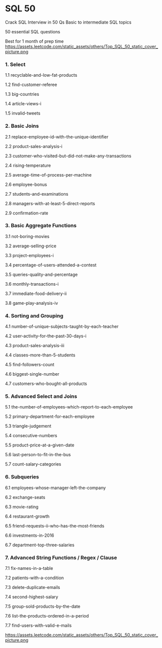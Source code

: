 # SQL 50
Crack SQL Interview in 50 Qs
Basic to intermediate SQL topics
50 essential SQL questions
Best for 1 month of prep time
https://assets.leetcode.com/static_assets/others/Top_SQL_50_static_cover_picture.png
### 1. Select
1.1 recyclable-and-low-fat-products

1.2 find-customer-referee

1.3 big-countries

1.4 article-views-i

1.5 invalid-tweets

### 2. Basic Joins
2.1 replace-employee-id-with-the-unique-identifier

2.2 product-sales-analysis-i

2.3 customer-who-visited-but-did-not-make-any-transactions

2.4 rising-temperature

2.5 average-time-of-process-per-machine

2.6 employee-bonus

2.7 students-and-examinations

2.8 managers-with-at-least-5-direct-reports

2.9 confirmation-rate

### 3. Basic Aggregate Functions
3.1 not-boring-movies

3.2 average-selling-price

3.3 project-employees-i

3.4 percentage-of-users-attended-a-contest

3.5 queries-quality-and-percentage

3.6 monthly-transactions-i

3.7 immediate-food-delivery-ii

3.8 game-play-analysis-iv

### 4. Sorting and Grouping
4.1 number-of-unique-subjects-taught-by-each-teacher

4.2 user-activity-for-the-past-30-days-i

4.3 product-sales-analysis-iii

4.4 classes-more-than-5-students

4.5 find-followers-count

4.6 biggest-single-number

4.7 customers-who-bought-all-products

### 5. Advanced Select and Joins
5.1 the-number-of-employees-which-report-to-each-employee

5.2 primary-department-for-each-employee

5.3 triangle-judgement

5.4 consecutive-numbers

5.5 product-price-at-a-given-date

5.6 last-person-to-fit-in-the-bus

5.7 count-salary-categories

### 6. Subqueries
6.1 employees-whose-manager-left-the-company

6.2 exchange-seats

6.3 movie-rating

6.4 restaurant-growth

6.5 friend-requests-ii-who-has-the-most-friends

6.6 investments-in-2016

6.7 department-top-three-salaries

### 7. Advanced String Functions / Regex / Clause
7.1 fix-names-in-a-table

7.2 patients-with-a-condition

7.3 delete-duplicate-emails

7.4 second-highest-salary

7.5 group-sold-products-by-the-date

7.6 list-the-products-ordered-in-a-period

7.7 find-users-with-valid-e-mails

https://assets.leetcode.com/static_assets/others/Top_SQL_50_static_cover_picture.png
